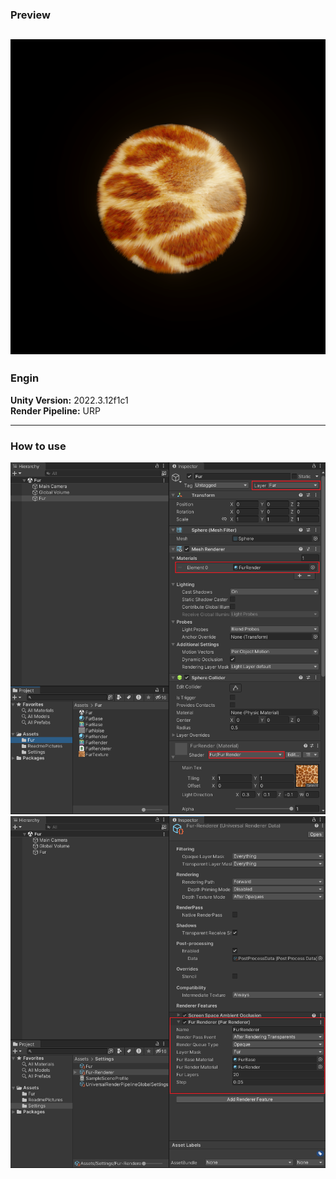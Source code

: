 ### Preview
![](./ReadmePictures/Preview.png)  
---  
### Engin
**Unity Version:** 2022.3.12f1c1  
**Render Pipeline:** URP

---  
### How to use
![](./ReadmePictures/Settings_1.png)  
![](./ReadmePictures/Settings_2.png)
